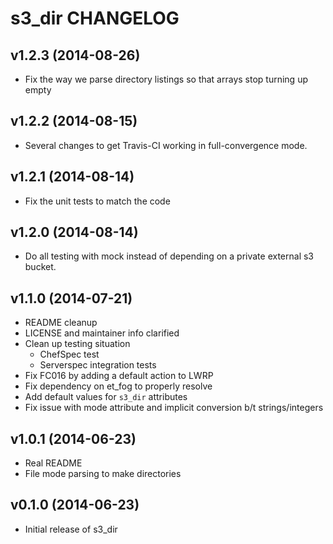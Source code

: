 s3_dir CHANGELOG
================

v1.2.3 (2014-08-26)
-------------------

* Fix the way we parse directory listings so that arrays stop turning up empty

v1.2.2 (2014-08-15)
-------------------

* Several changes to get Travis-CI working in full-convergence mode.

v1.2.1 (2014-08-14)
-------------------

* Fix the unit tests to match the code

v1.2.0 (2014-08-14)
-------------------

* Do all testing with mock instead of depending on a private external s3 bucket.

v1.1.0 (2014-07-21)
-------------------

* README cleanup
* LICENSE and maintainer info clarified
* Clean up testing situation
    - ChefSpec test
    - Serverspec integration tests
* Fix FC016 by adding a default action to LWRP
* Fix dependency on et_fog to properly resolve
* Add default values for `s3_dir` attributes
* Fix issue with mode attribute and implicit conversion b/t strings/integers

v1.0.1 (2014-06-23)
-------------------

* Real README
* File mode parsing to make directories

v0.1.0 (2014-06-23)
--------------------

* Initial release of s3_dir
